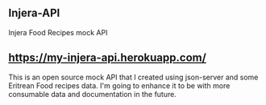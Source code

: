 ## Injera-API
Injera Food Recipes mock API

## https://my-injera-api.herokuapp.com/

This is an open source mock API that I created using json-server and some Eritrean Food recipes data. 
I'm going to enhance it to be with more consumable data and documentation in the future.
